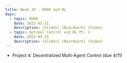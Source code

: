 ```yaml
---
title: Week 10 - ROAR and RL
days:
  - topic: ROAR
    date: 2023-03-21
    description: (Slides) (Boardwork) (Video)
  - topic: Optimal Control and RL Pt. 1 
    date: 2023-03-23
    description: (Slides) (Boardwork) (Video)
---
```


- Project 4: Decentralized Multi-Agent Control (due 4/11)


<a id="Week12"></a>
